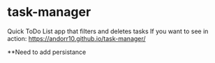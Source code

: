 # task-manager
Quick ToDo List app that filters and deletes tasks
If you want to see in action: https://andorr10.github.io/task-manager/

**Need to add persistance
